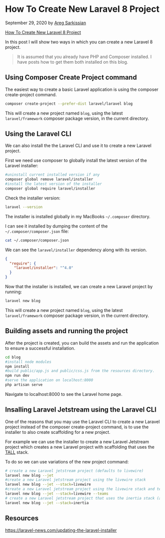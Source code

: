 # How To Create New Laravel 8 Project

September 29, 2020 by [Areg Sarkissian](https://aregsar.com/about)

[How To Create New Laravel 8 Project](https://aregsar.com/blog/2020/how-to-create-new-laravel-8-project)

In this post I will show two ways in which you can create a new Laravel 8 project.

> It is assumed that you already have PHP and Composer installed. I have posts how to get them both installed on this blog.

## Using Composer Create Project command

The easiest way to create a basic Laravel application is using the composer create-project command.

```bash
composer create-project --prefer-dist laravel/laravel blog
```

This will create a new project named `blog`, using the latest `laravel/framework` composer package version, in the current directory.

## Using the Laravel CLI

We can also install the the Laravel CLI and use it to create a new Laravel project.

First we need use composer to globally install the latest version of the Laravel installer:

```bash
#uninstall current installed version if any
composer global remove laravel/installer
#install the latest version of the installer
composer global require laravel/installer
```

Check the installer version:

```bash
laravel --version
```

The installer is installed globally in my MacBooks `~/.composer` directory.

I can see it installed by dumping the content of the `~/.composer/composer.json` file:

```bash
cat ~/.composer/composer.json
```

We can see the `laravel/installer` dependency along with its version.

```json
{
  "require": {
    "laravel/installer": "^4.0"
  }
}
```

Now that the installer is installed, we can create a new Laravel project by running:

```bash
laravel new blog
```

This will create a new project named `blog`, using the latest `laravel/framework` composer package version, in the current directory.

## Building assets and running the project

After the project is created, you can build the assets and run the application to ensure a successful installation.

```bash
cd blog
#install node modules
npm install
#build public/app.js and public/css.js from the resources directory.
npm run dev
#serve the application on localhost:8000
php artisan serve
```

Navigate to localhost:8000 to see the Laravel home page.

## Insalling Laravel Jetstream using the Laravel CLI

One of the reasons that you may use the Laravel CLI to create a new Laravel project instead of the composer
create-project command, is to use the installer to also create scaffolding for a new project.

For example we can use the installer to create a new Laravel Jetstream project which creates a new Laravel project with
scaffolding that uses the [TALL](https://laravel-news.com/updating-the-laravel-installer) stack.

To do so we can use variations of the new project command:

```bash
# create a new Laravel jetstream project (defaults to livewire)
laravel new blog --jet
#create a new Laravel jetstream project using the livewire stack
laravel new blog --jet --stack=livewire
#create a new Laravel jetstream project using the livewire stack and teams functionality
laravel new blog --jet --stack=livewire --teams
# create a new Laravel jetstream project that uses the inertia stack (alternative to TALL stack)
laravel new blog --jet --stack=inertia
```

## Resources

https://laravel-news.com/updating-the-laravel-installer
